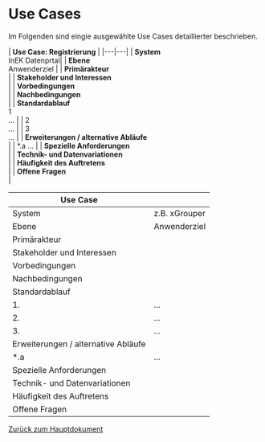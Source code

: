 # Use Cases

Im Folgenden sind eingie ausgewählte Use Cases detaillierter beschrieben.

| **Use Case: Registrierung** |
|---|---|
| **System** <br/> InEK Datenprtal|
| **Ebene** <br/> Anwenderziel |
| **Primärakteur** <br/> |
| **Stakeholder und Interessen** <br/> |
| **Vorbedingungen** <br/> |
| **Nachbedingungen** <br/> |
| **Standardablauf** <br/> 
1<br/> ... |
| 2<br/> ... |
| 3<br/> ... |
| **Erweiterungen / alternative Abläufe** <br/> |
| *.a  ... |
| **Spezielle Anforderungen** <br/> |
| **Technik- und Datenvariationen** <br/> |
| **Häufigkeit des Auftretens** <br/> |
| **Offene Fragen** <br/> |


| Use Case | <Anwendungsfallname> |
|---|---|
| System | z.B. xGrouper |
| Ebene | Anwenderziel |
| Primärakteur | |
| Stakeholder und Interessen | |
| Vorbedingungen | |
| Nachbedingungen | |
| Standardablauf | |
| 1.| ... |
| 2.| ... |
| 3.| ... |
| Erweiterungen / alternative Abläufe | |
| *.a | ... |
| Spezielle Anforderungen | |
| Technik- und Datenvariationen | |
| Häufigkeit des Auftretens | |
| Offene Fragen | |


[Zurück zum Hauptdokument](DataPortal.md#UseCases)
